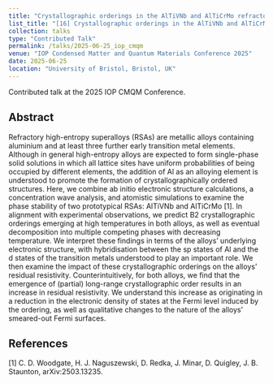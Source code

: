 ```yaml
---
title: "Crystallographic orderings in the AlTiVNb and AlTiCrMo refractory high-entropy superalloys: first-principles theory and atomistic simulations"
list_title: "[16] Crystallographic orderings in the AlTiVNb and AlTiCrMo refractory high-entropy superalloys: first-principles theory and atomistic simulations"
collection: talks
type: "Contributed Talk"
permalink: /talks/2025-06-25_iop_cmqm
venue: "IOP Condensed Matter and Quantum Materials Conference 2025"
date: 2025-06-25
location: "University of Bristol, Bristol, UK"
---
```


Contributed talk at the 2025 IOP CMQM Conference.

<h2>Abstract</h2>
Refractory high-entropy superalloys (RSAs) are metallic alloys containing aluminium and at least three further early transition metal elements. Although in general high-entropy alloys are expected to form single-phase solid solutions in which all lattice sites have uniform probabilities of being occupied by different elements, the addition of Al as an alloying element is understood to promote the formation of crystallographically ordered structures. Here, we combine ab initio electronic structure calculations, a concentration wave analysis, and atomistic simulations to examine the phase stability of two prototypical RSAs: AlTiVNb and AlTiCrMo [1]. In alignment with experimental observations, we predict B2 crystallographic orderings emerging at high temperatures in both alloys, as well as eventual decomposition into multiple competing phases with decreasing temperature. We interpret these findings in terms of the alloys’ underlying electronic structure, with hybridisation between the sp states of Al and the d states of the transition metals understood to play an important role. We then examine the impact of these crystallographic orderings on the alloys’ residual resistivity. Counterintuitively, for both alloys, we find that the emergence of (partial) long-range crystallographic order results in an increase in residual resistivity. We understand this increase as originating in a reduction in the electronic density of states at the Fermi level induced by the ordering, as well as qualitative changes to the nature of the alloys’ smeared-out Fermi surfaces.

<h2>References</h2>
[1] C. D. Woodgate, H. J. Naguszewski, D. Redka, J. Minar, D. Quigley, J. B. Staunton, arXiv:2503.13235.
